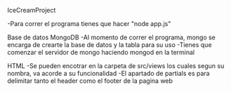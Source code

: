 IceCreamProject

-Para correr el programa tienes que hacer "node app.js"

Base de datos MongoDB
-Al momento de correr el programa, mongo se encarga de crearte la base de datos y la tabla para su uso
-Tienes que comenzar el servidor de mongo haciendo mongod en la terminal

HTML
-Se pueden encotrar en la carpeta de src/views los cuales segun su nombra, va acorde a su funcionalidad
-El apartado de partials es para delimitar tanto el header como el footer de la pagina web
